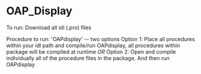 # OAP_Display

To run: Download all idl (.pro) files

Procedure to run: 'OAPdisplay' -- two options
  Option 1: Place all procedures within your idl path and compile/run OAPdisplay, all procedures within package will be compiled at runtime
  *OR*
  Option 2: Open and compile individually all of the procedure files in the package. And then run OAPdisplay
  
